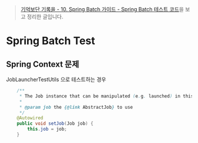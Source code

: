 > [기억보단 기록을 - 10. Spring Batch 가이드 - Spring Batch 테스트 코드](https://jojoldu.tistory.com/455)을 보고 정리한 글입니다.

# Spring Batch Test

## Spring Context 문제

JobLauncherTestUtils 으로 테스트하는 경우

```java
	/**
	 * The Job instance that can be manipulated (e.g. launched) in this utility.
	 * 
	 * @param job the {@link AbstractJob} to use
	 */
	@Autowired
	public void setJob(Job job) {
		this.job = job;
	}
```